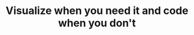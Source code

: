 ---
title: "Visualize when you need it and code when you don't"
description: "Ballerina diagrams provide great creativity and flexibility in the early stages of development, allowing developers to visualize and iterate on their ideas quickly. However, developers can easily switch to writing code when delivering a more polished product by taking advantage of Ballerina's powerful language features."
image: 'images/usecases/integration/diagram-when-you-need-it.png'
---